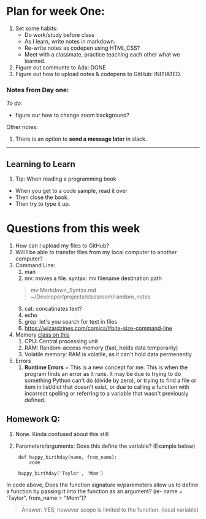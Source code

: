 # Plan for week One:
1. Set some habits:
    - Do work/study before class
    - As I learn, write notes in markdown.
    - Re-write notes as codepen using HTML,CSS?
    - Meet with a classmate, practice teaching each other what we learned.
2. Figure out communte to Ada: DONE
3. Figure out how to upload notes & codepens to GitHub: INITIATED.

### Notes from Day one: ###
*To do:* 
- figure our how to change zoom background?

Other notes:
1. There is an option to **send a message later** in slack.
---
## Learning to Learn ##
1. Tip: When reading a programming book
 - When you get to a code sample, read it over
 - Then close the book.
 - Then try to type it up.


# Questions from this week #
1. How can I upload my files to GitHub?
2. Will I be able to transfer files from my local computer to another computer?
3. Command Line:
   1. man
   2. mv: moves a file. syntax: mv filename destination path 
   > mv Markdown_Syntax.md ~/Developer/projects/classroom/random_notes
   3. cat: concatinates text?
   4. echo
   5. grep: let's you search for text in files
   6. https://wizardzines.com/comics/#bite-size-command-line
4. Memory [class on this](https://learn-2.galvanize.com/cohorts/3167/blocks/1032/content_files/intro-to-dev-environment/intro-to-computer-memory.md)
   1. CPU: Central processing unit
   2. RAM: Random-access memory (fast, holds data temporarily)
   3. Volatile memory: RAM is volatile, as it can't hold data permenently
5. Errors
   1. **Runtime Errors** = This is a new concept for me. This is when the program finds an error as it runs.  It may be due to trying to do something Python can't do (divide by zero), or trying to find a file or item in list/dict that doesn't exist, or due to calling a function with incorrect spelling or referring to a variable that wasn't previously defined.

## Homework Q: ## 
1. None.  Kinda confused about this still
   
2. Parameters/arguments: Does this define the variable? (Example below)
   
        def happy_birthday(name, from_name):
            code

        happy_birthday('Taylor', 'Mom')

In code above, Does the function signature w/paremeters allow us to define a function by passing it into the function as an argument? (ie- name = 'Taylor", from_name = "Mom")?
> Answer: YES, however scope is limited to the function. (local variable)

